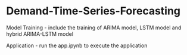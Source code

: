 # Demand-Time-Series-Forecasting


Model Training - include the training of ARIMA model, LSTM model and hybrid ARIMA-LSTM model

Application - run the app.ipynb to execute the application
